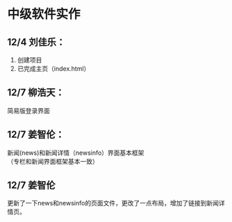# 中级软件实作

## 12/4 刘佳乐：   
1. 创建项目  
2. 已完成主页（index.html）

## 12/7 柳浩天：  
 简易版登录界面


## 12/7 姜智伦：  
  新闻(news)和新闻详情（newsinfo）界面基本框架  
  （专栏和新闻界面框架基本一致）
  
## 12/7 姜智伦
更新了一下news和newsinfo的页面文件，更改了一点布局，增加了链接到新闻详情页。
